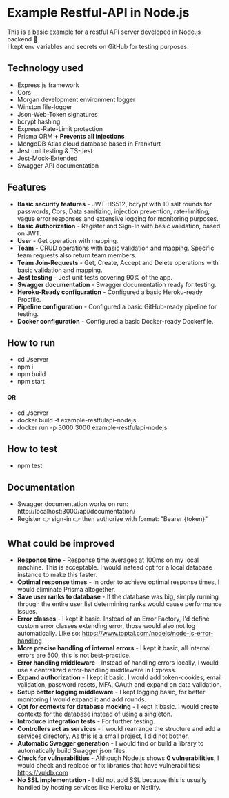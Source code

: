 # Example Restful-API in Node.js
This is a basic example for a restful API server developed in Node.js backend 🌱<br/>
I kept env variables and secrets on GitHub for testing purposes.

## Technology used
- Express.js framework
- Cors
- Morgan development environment logger
- Winston file-logger
- Json-Web-Token signatures
- bcrypt hashing
- Express-Rate-Limit protection
- Prisma ORM **+ Prevents all injections**
- MongoDB Atlas cloud database based in Frankfurt
- Jest unit testing & TS-Jest
- Jest-Mock-Extended
- Swagger API documentation

## Features
- **Basic security features** - JWT-HS512, bcrypt with 10 salt rounds for passwords, Cors, Data sanitizing, injection prevention, rate-limiting, vague error responses and extensive logging for monitoring purposes.
- **Basic Authorization** - Register and Sign-In with basic validation, based on JWT.
- **User** - Get operation with mapping.
- **Team** - CRUD operations with basic validation and mapping. Specific team requests also return team members.
- **Team Join-Requests** - Get, Create, Accept and Delete operations with basic validation and mapping.
- **Jest testing** - Jest unit tests covering 90% of the app.
- **Swagger documentation** - Swagger documentation ready for testing.
- **Heroku-Ready configuration** - Configured a basic Heroku-ready Procfile.
- **Pipeline configuration** - Configured a basic GitHub-ready pipeline for testing.
- **Docker configuration** - Configured a basic Docker-ready Dockerfile.

## How to run
- cd ./server
- npm i
- npm build
- npm start
#### **OR**
- cd ./server
- docker build -t example-restfulapi-nodejs .
- docker run -p 3000:3000 example-restfulapi-nodejs

## How to test
- npm test

## Documentation
- Swagger documentation works on run: http://localhost:3000/api/documentation/
- Register 👉 sign-in 👉 then authorize with format: "Bearer {token}"

## What could be improved
- **Response time** - Response time averages at 100ms on my local machine. This is acceptable. I would instead opt for a local database instance to make this faster.
- **Optimal response times** - In order to achieve optimal response times, I would eliminate Prisma altogether.
- **Save user ranks to database** - If the database was big, simply running through the entire user list determining ranks would cause performance issues.
- **Error classes** - I kept it basic. Instead of an Error Factory, I'd define custom error classes extending error, those would also not log automatically. Like so: https://www.toptal.com/nodejs/node-js-error-handling
- **More precise handling of internal errors** - I kept it basic, all internal errors are 500, this is not best-practice.
- **Error handling middleware** - Instead of handling errors locally, I would use a centralized error-handling middleware in Express.
- **Expand authorization** - I kept it basic. I would add token-cookies, email validation, password resets, MFA, OAuth and expand on data validation.
- **Setup better logging middleware** - I kept logging basic, for better monitoring I would expand it and add rounds.
- **Opt for contexts for database mocking** - I kept it basic. I would create contexts for the database instead of using a singleton.
- **Introduce integration tests** - For further testing.
- **Controllers act as services** - I would rearrange the structure and add a services directory. As this is a small project, I did not bother.
- **Automatic Swagger generation** - I would find or build a library to automatically build Swagger json files.
- **Check for vulnerabilities** - Although Node.js shows **0 vulnerabilities**, I would check and replace or fix libraries that have vulnerabilities: https://vuldb.com
- **No SSL implementation** - I did not add SSL because this is usually handled by hosting services like Heroku or Netlify.